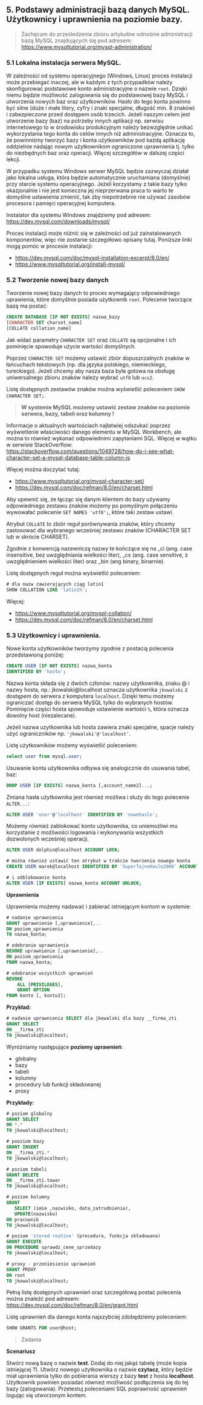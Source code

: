 ## **5. Podstawy administracji bazą danych MySQL. Użytkownicy i uprawnienia na poziomie bazy.**

> Zachęcam do prześledzenia zbioru artykułów odnośnie administracji bazą MySQL znajdujących się pod adresem: https://www.mysqltutorial.org/mysql-administration/

### **5.1 Lokalna instalacja serwera MySQL.**

W zależności od systemu operacyjnego (Windows, Linux) proces instalacji może przebiegać inaczej, ale w każdym z tych przypadków należy skonfigurować podstawowe konto administracyjne o nazwie `root`. Dzięki niemu będzie możliwość zalogowania się do podstawowej bazy MySQL i utworzenia nowych baz oraz użytkowników. Hasło do tego konta powinno być silne (duże i małe litery, cyfry i znaki specjalne, długość min. 8 znaków) i zabezpieczone przed dostępem osób trzecich. Jeżeli naszym celem jest utworzenie bazy (baz) na potrzeby innych aplikacji np. serwisu internetowego to w środowisku produkcyjnym należy bezwzględnie unikać wykorzystania tego konta do celów innych niż administracyjne. Oznacza to, że powinniśmy tworzyć bazy i konta użytkowników pod każdą aplikację oddzielnie nadając nowym użytkownikom ograniczone uprawnienia tj. tylko do niezbędnych baz oraz operacji. Więcej szczegółów w dalszej części lekcji.

W przypadku systemu Windows serwer MySQL będzie zazwyczaj działał jako lokalna usługa, która będzie automatycznie uruchamiana (domyślnie) przy starcie systemu operacyjnego. Jeżeli korzystamy z takie bazy tylko okazjonalnie i nie jest konieczna jej nieprzerwana praca to warto te domyślne ustawienia zmienić, tak zby niepotrzebnie nie używać zasobów procesora i pamięci operacyjnej komputera.


Instalator dla systemu Windows znajdziemy pod adresem: https://dev.mysql.com/downloads/mysql/

Proces instalacji może różnić się w zależności od już zainstalowanych komponentów, więc nie zostanie szczegółowo opisany tutaj. Poniższe linki mogą pomóc w procesie instalacji:
* https://dev.mysql.com/doc/mysql-installation-excerpt/8.0/en/
* https://www.mysqltutorial.org/install-mysql/

### **5.2 Tworzenie nowej bazy danych**

Tworzenie nowej bazy danych to proces wymagający odpowiedniego uprawienia, które domyślnie posiada użytkownik `root`. Polecenie tworzące bazę ma postać:

```sql
CREATE DATABASE [IF NOT EXISTS] nazwa_bazy
[CHARACTER SET charset_name]
[COLLATE collation_name]
```

Jak widać parametry `CHARACTER SET` oraz `COLLATE` są opcjonalne i ich pominięcie spowoduje użycie wartości domyślnych.

Poprzez `CHARACTER SET` możemy ustawić zbiór dopuszczalnych znaków w łańcuchach tekstowych (np. dla języka polskiego, niemieckiego, tureckiego). Jeżeli chcemy aby nasza baza była gotowa na obsługę uniwersalnego zbioru znaków należy wybrać `utf8` lub `ucs2`.

Listę dostępnych zestawów znaków można wyświetlić poleceniem `SHOW CHARACTER SET;`.

> **W systemie MySQL możemy ustawić zestaw znaków na poziomie serwera, bazy, tabeli oraz kolumny !**

Informacje o aktualnych wartościach najłatwiej odszukać poprzez wyświetlenie właściwości danego elementu w MySQL Workbench, ale można to również wykonać odpowiednimi zapytaniami SQL. Więcej w wątku w serwisie StackOverflow: https://stackoverflow.com/questions/1049728/how-do-i-see-what-character-set-a-mysql-database-table-column-is



Więcej można doczytać tutaj:
* https://www.mysqltutorial.org/mysql-character-set/
* https://dev.mysql.com/doc/refman/8.0/en/charset.html

Aby upewnić się, że łącząc się danym klientem do bazy używamy odpowiedniego zestawu znaków możemy po pomyślnym połączeniu wywowałać polecenie `SET NAMES 'utf8';`, które taki zestaw ustawi.

Atrybut `COLLATE` to zbiór reguł porównywania znaków, który chcemy zastosować dla wybranego wcześniej zestawu znaków (CHARACTER SET lub w skrócie CHARSET).

Zgodnie z konwencją nazewniczą nazwy te kończące się na _ci (ang. case insensitive, bez uwzględniania wielkości liter), _cs (ang. case sensitive, z uwzględnieniem wielkości liter) oraz _bin (ang binary, binarnie).

Listę dostępnych reguł można wyświetlić poleceniem:
```sql
# dla nazw zawierających ciąg latin1
SHOW COLLATION LIKE 'latin1%';
```

Więcej:
* https://www.mysqltutorial.org/mysql-collation/
* https://dev.mysql.com/doc/refman/8.0/en/charset.html

### **5.3 Użytkownicy i uprawnienia.**


Nowe konta użytkowników tworzymy zgodnie z postacią polecenia przedstawioną poniżej:

```sql
CREATE USER [IF NOT EXISTS] nazwa_konta
IDENTIFIED BY 'hasło';
```

Nazwa konta składa się z dwóch członów: nazwy użytkownika, znaku @ i nazwy hosta, np.: jkowalski@localhost oznacza użytkownika `jkowalski` z dostępem do serwera z komputera `localhost`. Dzięki temu możemy ograniczać dostęp do serwera MySQL tylko do wybranych hostów. Pominięcie części hosta spowoduje ustawienie wartości `%`, która oznacza dowolny host (niezalecane). 

Jeżeli nazwa uzytkownika lub hosta zawiera znaki specjalne, spacje należy użyć ograniczników np. `'jkowalski'@'localhost'`.

Listę użytkowników możemy wyświetlić poleceniem:
```sql
select user from mysql.user;
```

Usuwanie konta użytkownika odbywa się analogicznie do usuwania tabel, baz:
```sql
DROP USER [IF EXISTS] nazwa_konta [,account_name2]...;
```

Zmiana hasła użytkownika jest również możliwa i służy do tego polecenie `ALTER...`:
```sql
ALTER USER 'user'@'localhost' IDENTIFIED BY 'nowehaslo';
```

Możemy również zablokować konto użytkownika, co uniemożliwi mu korzystanie z możliwości logowania i wykonywania wszystkich dozwolonych wcześniej operacji.

```sql
ALTER USER dolphin@localhost ACCOUNT LOCK;

# można również ustawić ten atrybut w trakcie tworzenia nowego konta
CREATE USER marek@localhost IDENTIFIED BY 'SuperTajneHaslo2000' ACCOUNT LOCK;

# i odblokowanie konta
ALTER USER [IF EXISTS] nazwa_konta ACCOUNT UNLOCK;
```

**Uprawnienia**

Uprawnienia możemy nadawać i zabierać istniejącym kontom w systemie:

```sql
# nadanie uprawnienia
GRANT uprawnienie [,uprawnienie],.. 
ON poziom_uprawnienia 
TO nazwa_konta;

# odebranie uprawnienia
REVOKE uprawnienie [,uprawnienie],.. 
ON poziom_uprawnienia 
FROM nazwa_konta;

# odebranie wszystkich uprawnień
REVOKE 
    ALL [PRIVILEGES], 
    GRANT OPTION 
FROM konto [, konto2];
```

**Przykład:**
```sql
# nadanie uprawnienia SELECT dla jkowalski dla bazy __firma_zti
GRANT SELECT
ON __firma_zti
TO jkowalski@localhost;
```

Wyróżniamy następujące **poziomy uprawnień**:
* globalny
* bazy
* tabeli
* kolumny
* procedury lub funkcji składowanej
* proxy

**Przykłady:**
```sql
# poziom globalny
GRANT SELECT 
ON *.* 
TO jkowalski@localhost;

# pooziom bazy
GRANT INSERT 
ON __firma_zti.* 
TO jkowalski@localhost;

# poziom tabeli
GRANT DELETE 
ON __firma_zti.towar 
TO jkowalski@localhsot;

# poziom kolumny
GRANT 
   SELECT (imie ,nazwisko, data_zatrudnienia), 
   UPDATE(nazwisko) 
ON pracownik 
TO jkowalski@localhost;

# poziom 'stored routine' (procedura, funkcja składowana)
GRANT EXECUTE 
ON PROCEDURE sprawdz_cene_sprzedazy 
TO jkowalski@localhost;

# proxy - przeniesienie uprawnień
GRANT PROXY 
ON root 
TO jkowalski@localhost;
```

Pełną listę dostępnych uprawnień oraz szczegółową postać polecenia można znaleźć pod adresem: https://dev.mysql.com/doc/refman/8.0/en/grant.html


Listę uprawnień dla danego konta najszybciej zdobędziemy poleceniem:
```sql
SHOW GRANTS FOR user@host;
```


> Zadania

**Scenariusz**

Stwórz nową bazę o nazwie **test**. Dodaj do niej jakąś tabelę (może kopia istniejącej ?). Utwórz nowego użytkownika o nazwie **czytacz**, który będzie miał uprawnienia tylko do pobierania wierszy z bazy **test** z hosta **localhost**. Użytkownik powinien posiadać również możliwość podłączenia się do tej bazy (zalogowania). Przetestuj poleceniami SQL poprawność uprawnień logując się utworzonym kontem.